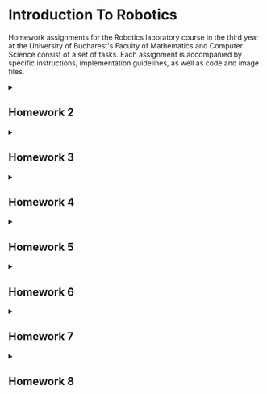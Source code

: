 # Introduction To Robotics
Homework assignments for the Robotics laboratory course in the third year at the University of Bucharest's Faculty of Mathematics and Computer Science consist of a set of tasks. Each assignment is accompanied by specific instructions, implementation guidelines, as well as code and image files.


<details>
<summary> <h2>Homework 2</h2> </summary>
<br>

### Task: Use a separate potentiometer for controlling each color of the RGB LED: Red, Green, and Blue. This control must leverage digital electronics. Specifically, you need to read the potentiometer’s value with Arduino and then write a mapped value to the LED pins.
### Code: [click here](https://github.com/Manu19x/IntroductionToRobotics/blob/main/sketch_oct22a.ino)
### Youtube video that shows how it works: [click here](https://youtube.com/shorts/qbaVMSnJ_Oc?si=G8W4escGwkBlPvqt)
![380233526_720468693258691_6219869733053416340_n](https://github.com/Manu19x/IntroductionToRobotics/assets/104021556/7cb6e894-ae49-4d40-9882-a22b18a49daf)

</details>

<details>
<summary> <h2>Homework 3</h2> </summary>
<br>
  
### Task: Design a control system that simulates a 3-floor elevator using the Arduino platform. 
Here are the specific requirements:
<ul>
  <li> LED Indicators: Each of the 3 LEDs should represent one of the 3 floors.
The LED corresponding to the current floor should light up. Additionally,
another LED should represent the elevator’s operational state. It should
blink when the elevator is moving and remain static when stationary.
 </li>
  <li>• Buttons: Implement 3 buttons that represent the call buttons from the
3 floors. When pressed, the elevator should simulate movement towards
the floor after a short interval (2-3 seconds).</li>
  <li> Buzzer (optional for Computer Science, mandatory for CTI):
The buzzer should sound briefly during the following scenarios:
– Elevator arriving at the desired floor (something resembling a ”cling”).
– Elevator doors closing and movement (pro tip: split them into 2
different sounds)
  </li>
  <li>State Change & Timers: If the elevator is already at the desired floor,
pressing the button for that floor should have no effect. Otherwise, after
a button press, the elevator should ”wait for the doors to close” and then
”move” to the corresponding floor. If the elevator is in movement, it
should either do nothing or it should stack its decision (get to the first
programmed floor, open the doors, wait, close them and then go to the
next desired floor).
 </li>
  <li>Debounce: Remember to implement debounce for the buttons to avoid
unintentional repeated button presses</li>
</ul>

### Code: [clickhere](https://github.com/Manu19x/IntroductionToRobotics/blob/main/homework_3elevator.ino)
### Youtube video that shows how it works: [click here](https://www.youtube.com/shorts/_G_iey8m5Zs)
![homerwork3](https://github.com/Manu19x/PCshopDataBase/assets/104021556/a7d00ddb-17c4-498f-814d-838a581f78fa)
</details>


<details>
<summary> <h2>Homework 4</h2> </summary>
<br>

### Task:  - 7 segment display drawing - Start with the dot point. The current position keeps flashing no matter if the part is turned on or off. You can use the joystick to hop around to nearby positions. A quick press of the button switches the part from on to off, or from off to on. If you hold the button for a while, it clears the whole display by turning off all the parts and putting the current position back at the dot. Interruptions are needed.
### Code: [click here](https://github.com/Manu19x/IntroductionToRobotics/blob/main/Homework4/homework4_7_seg.ino)
### Youtube video that shows how it works: [click here](https://youtu.be/1q8kYQo0aAA?si=I4LZ1vaigVZacQml)
![Screenshot_5](https://github.com/Manu19x/IntroductionToRobotics/assets/104021556/4d44520f-f498-4840-b825-3f26ce835bb5)



</details>


<details>
<summary> <h2>Homework 5</h2> </summary>
<br>

### Task:  - 4x 7 segment display stopwatch - Requirements:

The 4-digit 7-segment display should start with "000.0".
Buttons do the following:
Button 1: Starts or pauses the timer.
Button 2: Resets (if paused) or resets saved laps (if viewing laps).
Button 3: Saves a lap (when counting), cycles through the last 4 saved laps.
How it works:

The display starts with "000.0". Pressing Start begins the timer.
During the timer, pressing Lap saves that time, up to 4 laps. The 5th press overwrites the 1st. Reset does nothing during the timer, and Pause stops the timer.
In Pause mode, Lap doesn't work. Pressing Reset resets the timer to "000.0".
After reset, press Lap to cycle through saved laps. Continuous pressing cycles through laps. Reset in this state clears all flags and resets the timer to "000.0".
### Code: [click here](https://github.com/Manu19x/IntroductionToRobotics/tree/main/homework5)
### Youtube video that shows how it works: [click here](https://youtu.be/eQzjr2Uz1xY?si=lWtQG_9xk1qdMVWs)
![7687f603-be5d-4a21-a94f-c15229d5fd4e](https://github.com/Manu19x/IntroductionToRobotics/assets/104021556/043b106a-eda0-4e15-836f-7cc701498288)

</details>

<details>
<summary> <h2>Homework 6</h2> </summary>
<br>

### Task:  - Pseudo-smart Environment Monitor and Logger - Requirements:

The Smart Environment Monitor and Logger is a comprehensive system built around an Arduino microcontroller designed to collect and record diverse environmental data. Equipped with various sensors, this system captures information vital to understanding environmental conditions.

How It Works: Menu Structure
1. Sensor Settings
1.1 Sensors Sampling Interval: User input for the sensor sampling rate (between 1 and 10 seconds).
1.2 Ultrasonic Alert Threshold: Set threshold value for the ultrasonic sensor to trigger alerts.
1.3 LDR Alert Threshold: Set threshold value for the LDR sensor to trigger alerts.
1.4 Back: Return to the main menu.
2. Reset Logger Data
2.1 Yes: Confirm to delete all data.
2.2 No: Cancel data reset.
3. System Status
3.1 Current Sensor Readings: Continuous display of sensor readings at the set sampling rate; includes an exit option.
3.2 Current Sensor Settings: Displays sampling rate and threshold values for all sensors.
3.3 Display Logged Data: Displays the last 10 sensor readings for all sensors.
3.4 Back: Return to the main menu.
4. RGB LED Control
4.1 Manual Color Control: Set RGB LED colors manually.
4.2 LED: Toggle Automatic ON/OFF: Automatic mode: LED is GREEN if no sensor exceeds threshold; otherwise, RED. Manual mode uses last saved RGB values.
4.3 Back: Return to the main menu.


### Code: [click here](https://github.com/Manu19x/IntroductionToRobotics/blob/main/Homework6/environmentmonitor/environmentmonitor.ino)
### Youtube video that shows how it works: [click here](https://youtu.be/WZWiCGBvInU?si=FYIGRsdd3OByDrMv)
![5da47eb5-59ba-422e-a379-f8e8026a1069](https://github.com/Manu19x/IntroductionToRobotics/assets/104021556/02563942-e0f7-4ea1-9a76-597e5d05680d)


</details>

<details>
<summary> <h2>Homework 7</h2> </summary>
<br>

### Task:  - Pseudo Bomberman game
### How it works: The games start by generating the map and the player, as the game goes on you cand move around where there is no wall and you can destroy the walls by placing bombs.

### Youtube video that shows how it works: [click here](https://youtu.be/d4nvDhrWsQA)
### Code: [click here](https://github.com/Manu19x/IntroductionToRobotics/blob/main/h7/h7.ino)

![h7](https://github.com/Manu19x/IntroductionToRobotics/assets/104021556/dd8a5efa-98af-4be5-83ba-2ffca001b749)


</details>

<details>
<summary> <h2>Homework 8</h2> </summary>
<br>

### Task:  - Matrix Game Menu
### Description: LCD integrated menu for a matrix game with multiple functionalities :
   ### - Start Game - starts the game
   ### - High Score - (to be done) Keeps the best score on the game
   ### - Settings - (to be done ) Provides lcd&matrix brightness control  
   ### - About - Shows the creator of the  game
   
### Youtube video that shows how it works: [click here](https://youtube.com/shorts/DSqgH2-j9J8?si=hFkos5buR034xbAp)
### Code: [click here](https://github.com/Manu19x/IntroductionToRobotics/blob/main/h8-menu/h8-menu.ino)

![meniu](https://github.com/Manu19x/IntroductionToRobotics/assets/104021556/99770ebc-495a-44ec-9665-87387ad724ea)

)


</details>




